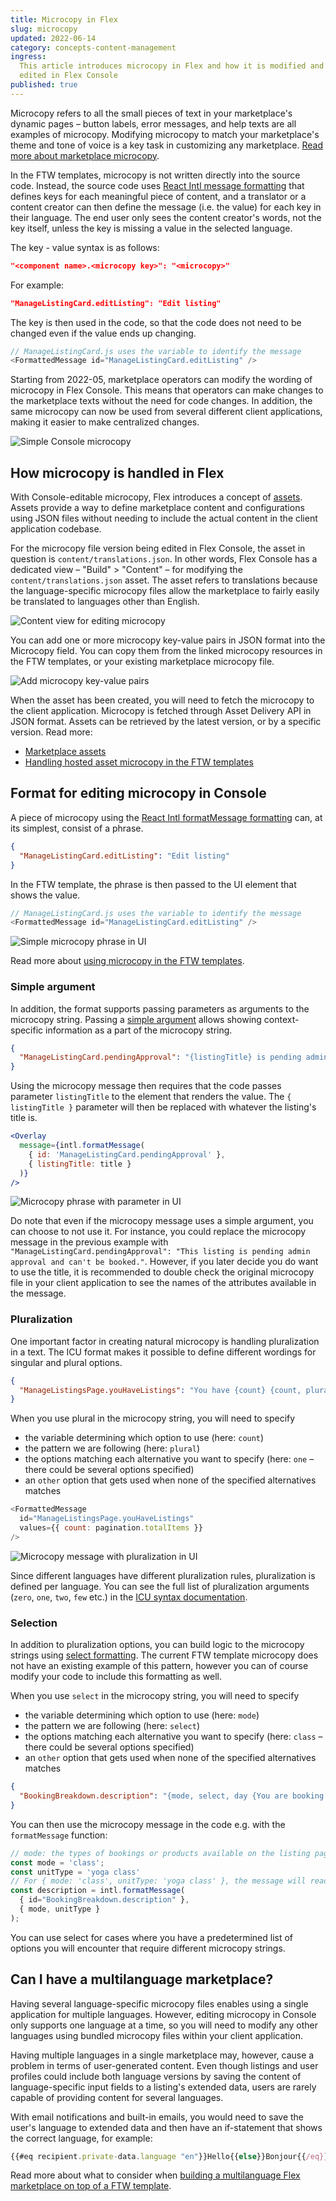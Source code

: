 ```yaml
---
title: Microcopy in Flex
slug: microcopy
updated: 2022-06-14
category: concepts-content-management
ingress:
  This article introduces microcopy in Flex and how it is modified and
  edited in Flex Console
published: true
---
```


Microcopy refers to all the small pieces of text in your marketplace's
dynamic pages – button labels, error messages, and help texts are all
examples of microcopy. Modifying microcopy to match your marketplace's
theme and tone of voice is a key task in customizing any marketplace.
[Read more about marketplace microcopy](/operator-guides/).

In the FTW templates, microcopy is not written directly into the source
code. Instead, the source code uses
[React Intl message formatting](https://formatjs.io/docs/intl#formatmessage)
that defines keys for each meaningful piece of content, and a translator
or a content creator can then define the message (i.e. the value) for
each key in their language. The end user only sees the content creator's
words, not the key itself, unless the key is missing a value in the
selected language.

The key - value syntax is as follows:

```json
"<component name>.<microcopy key>": "<microcopy>"
```

For example:

```json
"ManageListingCard.editListing": "Edit listing"
```

The key is then used in the code, so that the code does not need to be
changed even if the value ends up changing.

```js
// ManageListingCard.js uses the variable to identify the message
<FormattedMessage id="ManageListingCard.editListing" />
```

Starting from 2022-05, marketplace operators can modify the wording of
microcopy in Flex Console. This means that operators can make changes to
the marketplace texts without the need for code changes. In addition,
the same microcopy can now be used from several different client
applications, making it easier to make centralized changes.

![Simple Console microcopy](./microcopy_simple.png)

## How microcopy is handled in Flex

With Console-editable microcopy, Flex introduces a concept of
[assets](/references/assets/). Assets provide a way to define
marketplace content and configurations using JSON files without needing
to include the actual content in the client application codebase.

For the microcopy file version being edited in Flex Console, the asset
in question is `content/translations.json`. In other words, Flex Console
has a dedicated view – "Build" > "Content" – for modifying the
`content/translations.json` asset. The asset refers to translations
because the language-specific microcopy files allow the marketplace to
fairly easily be translated to languages other than English.

![Content view for editing microcopy](./microcopy_start.png)

You can add one or more microcopy key-value pairs in JSON format into
the Microcopy field. You can copy them from the linked microcopy
resources in the FTW templates, or your existing marketplace microcopy
file.

![Add microcopy key-value pairs](./microcopy_console.png)

When the asset has been created, you will need to fetch the microcopy to
the client application. Microcopy is fetched through Asset Delivery API
in JSON format. Assets can be retrieved by the latest version, or by a
specific version. Read more:

- [Marketplace assets](/references/assets/)
- [Handling hosted asset microcopy in the FTW templates](/ftw/hosted-microcopy/)

## Format for editing microcopy in Console

A piece of microcopy using the
[React Intl formatMessage formatting](https://formatjs.io/docs/intl#formatmessage)
can, at its simplest, consist of a phrase.

```json
{
  "ManageListingCard.editListing": "Edit listing"
}
```

In the FTW template, the phrase is then passed to the UI element that
shows the value.

```js
// ManageListingCard.js uses the variable to identify the message
<FormattedMessage id="ManageListingCard.editListing" />
```

![Simple microcopy phrase in UI](./microcopy_UI_simple.png)

Read more about
[using microcopy in the FTW templates](/ftw/how-to-change-ftw-bundled-microcopy/#using-the-microcopy).

### Simple argument

In addition, the format supports passing parameters as arguments to the
microcopy string. Passing a
[simple argument](https://formatjs.io/docs/core-concepts/icu-syntax/#simple-argument)
allows showing context-specific information as a part of the microcopy
string.

```json
{
  "ManageListingCard.pendingApproval": "{listingTitle} is pending admin approval and can't be booked."
}
```

Using the microcopy message then requires that the code passes parameter
`listingTitle` to the element that renders the value. The
`{ listingTitle }` parameter will then be replaced with whatever the
listing's title is.

```jsx
<Overlay
  message={intl.formatMessage(
    { id: 'ManageListingCard.pendingApproval' },
    { listingTitle: title }
  )}
/>
```

![Microcopy phrase with parameter in UI](./microcopy_UI_parameter.png)

Do note that even if the microcopy message uses a simple argument, you
can choose to not use it. For instance, you could replace the microcopy
message in the previous example with
`"ManageListingCard.pendingApproval": "This listing is pending admin approval and can't be booked."`.
However, if you later decide you do want to use the title, it is
recommended to double check the original microcopy file in your client
application to see the names of the attributes available in the message.

### Pluralization

One important factor in creating natural microcopy is handling
pluralization in a text. The ICU format makes it possible to define
different wordings for singular and plural options.

```json
{
  "ManageListingsPage.youHaveListings": "You have {count} {count, plural, one {listing} other {listings}}"
}
```

When you use plural in the microcopy string, you will need to specify

- the variable determining which option to use (here: `count`)
- the pattern we are following (here: `plural`)
- the options matching each alternative you want to specify (here: `one`
  – there could be several options specified)
- an `other` option that gets used when none of the specified
  alternatives matches

```js
<FormattedMessage
  id="ManageListingsPage.youHaveListings"
  values={{ count: pagination.totalItems }}
/>
```

![Microcopy message with pluralization in UI](./microcopy_UI_plural.png)

Since different languages have different pluralization rules,
pluralization is defined per language. You can see the full list of
pluralization arguments (`zero`, `one`, `two`, `few` etc.) in the
[ICU syntax documentation](https://formatjs.io/docs/core-concepts/icu-syntax/#plural-format).

### Selection

In addition to pluralization options, you can build logic to the
microcopy strings using
[select formatting](https://formatjs.io/docs/core-concepts/icu-syntax/#select-format).
The current FTW template microcopy does not have an existing example of
this pattern, however you can of course modify your code to include this
formatting as well.

When you use `select` in the microcopy string, you will need to specify

- the variable determining which option to use (here: `mode`)
- the pattern we are following (here: `select`)
- the options matching each alternative you want to specify (here:
  `class` – there could be several options specified)
- an `other` option that gets used when none of the specified
  alternatives matches

```json
{
  "BookingBreakdown.description": "{mode, select, day {You are booking the following time span:} night {You are booking the following time span:} other {You are booking the following {unitType}:}}"
}
```

You can then use the microcopy message in the code e.g. with the
`formatMessage` function:

```js
// mode: the types of bookings or products available on the listing page, e.g. class, package, day, night
const mode = 'class';
const unitType = 'yoga class'
// For { mode: 'class', unitType: 'yoga class' }, the message will read "You are booking the following yoga class.".
const description = intl.formatMessage(
  { id="BookingBreakdown.description" },
  { mode, unitType }
);
```

You can use select for cases where you have a predetermined list of
options you will encounter that require different microcopy strings.

## Can I have a multilanguage marketplace?

Having several language-specific microcopy files enables using a single
application for multiple languages. However, editing microcopy in
Console only supports one language at a time, so you will need to modify
any other languages using bundled microcopy files within your client
application.

Having multiple languages in a single marketplace may, however, cause a
problem in terms of user-generated content. Even though listings and
user profiles could include both language versions by saving the content
of language-specific input fields to a listing's extended data, users
are rarely capable of providing content for several languages.

With email notifications and built-in emails, you would need to save the
user's language to extended data and then have an if-statement that
shows the correct language, for example:

```js
{{#eq recipient.private-data.language "en"}}Hello{{else}}Bonjour{{/eq}}
```

Read more about what to consider when
[building a multilanguage Flex marketplace on top of a FTW template](/ftw/how-to-change-ftw-language/#developing-ftw-into-a-multilanguage-marketplace).
